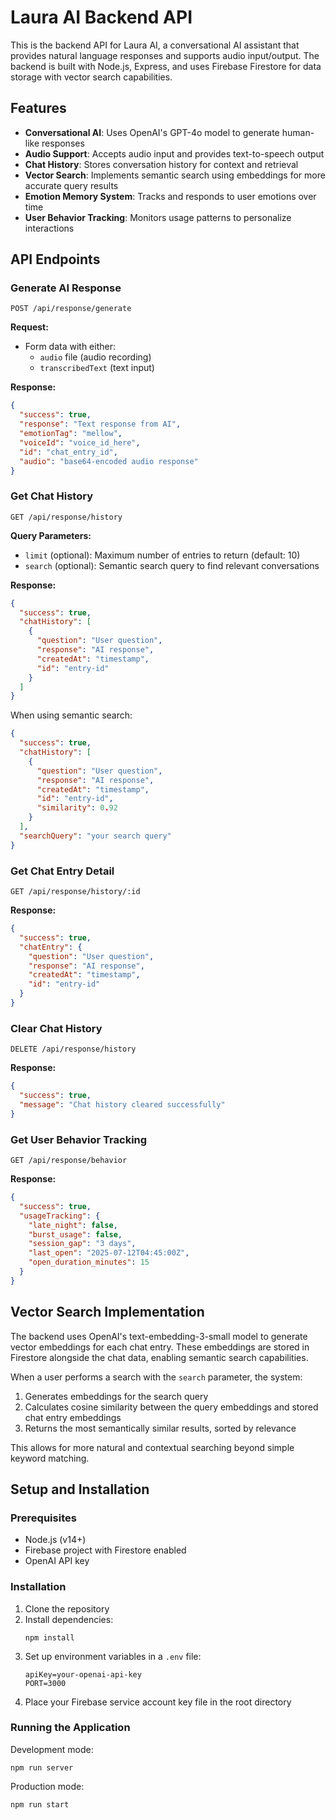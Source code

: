 # Laura AI Backend API

This is the backend API for Laura AI, a conversational AI assistant that provides natural language responses and supports audio input/output. The backend is built with Node.js, Express, and uses Firebase Firestore for data storage with vector search capabilities.

## Features

- **Conversational AI**: Uses OpenAI's GPT-4o model to generate human-like responses
- **Audio Support**: Accepts audio input and provides text-to-speech output
- **Chat History**: Stores conversation history for context and retrieval
- **Vector Search**: Implements semantic search using embeddings for more accurate query results
- **Emotion Memory System**: Tracks and responds to user emotions over time
- **User Behavior Tracking**: Monitors usage patterns to personalize interactions

## API Endpoints

### Generate AI Response

```
POST /api/response/generate
```

**Request:**
- Form data with either:
  - `audio` file (audio recording)
  - `transcribedText` (text input)

**Response:**
```json
{
  "success": true,
  "response": "Text response from AI",
  "emotionTag": "mellow",
  "voiceId": "voice_id_here",
  "id": "chat_entry_id",
  "audio": "base64-encoded audio response"
}
```

### Get Chat History

```
GET /api/response/history
```

**Query Parameters:**
- `limit` (optional): Maximum number of entries to return (default: 10)
- `search` (optional): Semantic search query to find relevant conversations

**Response:**
```json
{
  "success": true,
  "chatHistory": [
    {
      "question": "User question",
      "response": "AI response",
      "createdAt": "timestamp",
      "id": "entry-id"
    }
  ]
}
```

When using semantic search:
```json
{
  "success": true,
  "chatHistory": [
    {
      "question": "User question",
      "response": "AI response",
      "createdAt": "timestamp",
      "id": "entry-id",
      "similarity": 0.92
    }
  ],
  "searchQuery": "your search query"
}
```

### Get Chat Entry Detail

```
GET /api/response/history/:id
```

**Response:**
```json
{
  "success": true,
  "chatEntry": {
    "question": "User question",
    "response": "AI response",
    "createdAt": "timestamp",
    "id": "entry-id"
  }
}
```

### Clear Chat History

```
DELETE /api/response/history
```

**Response:**
```json
{
  "success": true,
  "message": "Chat history cleared successfully"
}
```

### Get User Behavior Tracking

```
GET /api/response/behavior
```

**Response:**
```json
{
  "success": true,
  "usageTracking": {
    "late_night": false,
    "burst_usage": false,
    "session_gap": "3 days",
    "last_open": "2025-07-12T04:45:00Z",
    "open_duration_minutes": 15
  }
}
```

## Vector Search Implementation

The backend uses OpenAI's text-embedding-3-small model to generate vector embeddings for each chat entry. These embeddings are stored in Firestore alongside the chat data, enabling semantic search capabilities.

When a user performs a search with the `search` parameter, the system:

1. Generates embeddings for the search query
2. Calculates cosine similarity between the query embeddings and stored chat entry embeddings
3. Returns the most semantically similar results, sorted by relevance

This allows for more natural and contextual searching beyond simple keyword matching.

## Setup and Installation

### Prerequisites

- Node.js (v14+)
- Firebase project with Firestore enabled
- OpenAI API key

### Installation

1. Clone the repository
2. Install dependencies:
   ```
   npm install
   ```
3. Set up environment variables in a `.env` file:
   ```
   apiKey=your-openai-api-key
   PORT=3000
   ```
4. Place your Firebase service account key file in the root directory

### Running the Application

Development mode:
```
npm run server
```

Production mode:
```
npm run start
```
